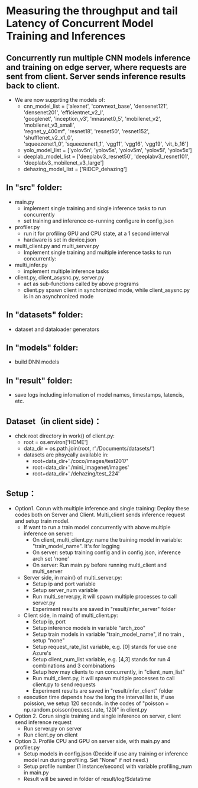 # Measuring the throughput and tail Latency of Concurrent Model Training and Inferences

##  Concurrently run multiple CNN models inference and training on edge server, where requests are sent from client. Server sends inference results back to client.
   - We are now supprting the models of:
     - cnn_model_list = ['alexnet', 'convnext_base', 'densenet121', 'densenet201', 'efficientnet_v2_l', \
                    'googlenet', 'inception_v3', 'mnasnet0_5', 'mobilenet_v2', 'mobilenet_v3_small', \
                    'regnet_y_400mf', 'resnet18', 'resnet50', 'resnet152', 'shufflenet_v2_x1_0', \
                    'squeezenet1_0', 'squeezenet1_1', 'vgg11', 'vgg16', 'vgg19', 'vit_b_16']
     - yolo_model_list = ['yolov5n', 'yolov5s', 'yolov5m', 'yolov5l', 'yolov5x']
     - deeplab_model_list = ['deeplabv3_resnet50', 'deeplabv3_resnet101', 'deeplabv3_mobilenet_v3_large']
     - dehazing_model_list = ['RIDCP_dehazing']

## In "src" folder:
 - main.py
   - implement single training and single inference tasks to run concurrently
   - set training and inference co-running configure in config.json
 - profiler.py
   - run it for profiling GPU and CPU state, at a 1 second interval
   - hardware is set in device.json
 - multi_client.py and multi_server.py
   - Implement single training and multiple inference tasks to run concurrently: 
 - multi_infer.py
   - implement multiple inference tasks
 - client.py, client_asysnc.py, server.py
   - act as sub-functions called by above programs 
   - client.py spawn client in synchronized mode, while client_asysnc.py is in an asynchronized mode
## In "datasets" folder:
 - dataset and dataloader generators 
## In "models" folder:
 - build DNN models
## In "result" folder:
 - save logs including infomation of model names, timestamps, latencis, etc.

## Dataset（in client side)：
   - chck root directory in work() of client.py:
     - root = os.environ['HOME']
     - data_dir = os.path.join(root, r'./Documents/datasets/')
     - datasets are phsycally available in:
       - root+data_dir+'./coco/images/test2017'
       - root+data_dir+'./mini_imagenet/images'
       - root+data_dir+'./dehazing/test_224'
       
## Setup：
 - Option1. Corun with multiple inference and single training:
   Deploy these codes both on Server and Client. Multi_client sends inference request and setup train model.  
   - If want to run a train model concurrently with above multiple inference on server:
     - On client, multi_client.py: name the training model in variable: "train_model_name". It's for logging
     - On server: setup training config and in config.json, inference arch set 'none'
     - On server: Run main.py before running multi_client and multi_server
   - Server side, in main() of multi_server.py:
     - Setup ip and port variable
     - Setup server_num variable
     - Run multi_server.py, it will spawn multiple processes to call server.py
     - Experiment results are saved in "result/infer_server" folder   
   - Client side, in main() of multi_client.py:
     - Setup ip, port
     - Setup inference models in variable "arch_zoo"
     - Setup train models in variable "train_model_name", if no train , setup "none"
     - Setup request_rate_list variable, e.g. [0] stands for use one Azure's
     - Setup client_num_list variable, e.g. [4,3] stands for run 4 combinations and 3 combinations
     - Setup how may clients to run concurrently, in "client_num_list"
     - Run multi_client.py, it will spawn multiple processes to call client.py to send requests
     - Experiment results are saved in "result/infer_client" folder
   - execution time depends how the long the interval list is, if use poission, we setup 120 seconds.
     in the codes of "poisson = np.random.poisson(request_rate, 120)" in client.py
 - Option 2. Corun single training and single inference on server, client send inference request
   - Run server.py on server
   - Run client.py on client
 - Option 3. Profile CPU and GPU on server side, with main.py and profiler.py
   - Setup models in config.json (Decide if use any training or inference model run during profiling. Set "None" if not need.)
   - Setup profile number (1 instance/second) with variable profiling_num in main.py
   - Result will be saved in folder of result/log/$datatime

